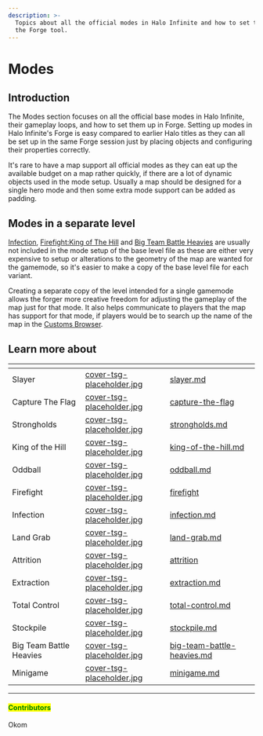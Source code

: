 ```yaml
---
description: >-
  Topics about all the official modes in Halo Infinite and how to set them up in
  the Forge tool.
---
```


# Modes

## Introduction

The Modes section focuses on all the official base modes in Halo Infinite, their gameplay loops, and how to set them up in Forge. Setting up modes in Halo Infinite's Forge is easy compared to earlier Halo titles as they can all be set up in the same Forge session just by placing objects and configuring their properties correctly.

It's rare to have a map support all official modes as they can eat up the available budget on a map rather quickly, if there are a lot of dynamic objects used in the mode setup. Usually a map should be designed for a single hero mode and then some extra mode support can be added as padding.



## Modes in a separate level

[Infection](infection.md), [Firefight:King of The Hill](firefight/firefight-koth/) and [Big Team Battle Heavies](big-team-battle-heavies.md) are usually not included in the mode setup of the base level file as these are either very expensive to setup or alterations to the geometry of the map are wanted for the gamemode, so it's easier to make a copy of the base level file for each variant.

Creating a separate copy of the level intended for a single gamemode allows the forger more creative freedom for adjusting the gameplay of the map just for that mode. It also helps communicate to players that the map has support for that mode, if players would be to search up the name of the map in the [Customs Browser](../../ugc/multiplayer/customs-browser.md).



## Learn more about

<table data-view="cards"><thead><tr><th></th><th data-hidden data-card-cover data-type="files"></th><th data-hidden data-card-target data-type="content-ref"></th></tr></thead><tbody><tr><td>Slayer</td><td><a href="../../.gitbook/assets/cover-tsg-placeholder.jpg">cover-tsg-placeholder.jpg</a></td><td><a href="slayer.md">slayer.md</a></td></tr><tr><td>Capture The Flag</td><td><a href="../../.gitbook/assets/cover-tsg-placeholder.jpg">cover-tsg-placeholder.jpg</a></td><td><a href="capture-the-flag/">capture-the-flag</a></td></tr><tr><td>Strongholds</td><td><a href="../../.gitbook/assets/cover-tsg-placeholder.jpg">cover-tsg-placeholder.jpg</a></td><td><a href="strongholds.md">strongholds.md</a></td></tr><tr><td>King of the Hill</td><td><a href="../../.gitbook/assets/cover-tsg-placeholder.jpg">cover-tsg-placeholder.jpg</a></td><td><a href="king-of-the-hill.md">king-of-the-hill.md</a></td></tr><tr><td>Oddball</td><td><a href="../../.gitbook/assets/cover-tsg-placeholder.jpg">cover-tsg-placeholder.jpg</a></td><td><a href="oddball.md">oddball.md</a></td></tr><tr><td>Firefight</td><td><a href="../../.gitbook/assets/cover-tsg-placeholder.jpg">cover-tsg-placeholder.jpg</a></td><td><a href="firefight/">firefight</a></td></tr><tr><td>Infection</td><td><a href="../../.gitbook/assets/cover-tsg-placeholder.jpg">cover-tsg-placeholder.jpg</a></td><td><a href="infection.md">infection.md</a></td></tr><tr><td>Land Grab</td><td><a href="../../.gitbook/assets/cover-tsg-placeholder.jpg">cover-tsg-placeholder.jpg</a></td><td><a href="land-grab.md">land-grab.md</a></td></tr><tr><td>Attrition</td><td><a href="../../.gitbook/assets/cover-tsg-placeholder.jpg">cover-tsg-placeholder.jpg</a></td><td><a href="attrition/">attrition</a></td></tr><tr><td>Extraction</td><td><a href="../../.gitbook/assets/cover-tsg-placeholder.jpg">cover-tsg-placeholder.jpg</a></td><td><a href="extraction.md">extraction.md</a></td></tr><tr><td>Total Control</td><td><a href="../../.gitbook/assets/cover-tsg-placeholder.jpg">cover-tsg-placeholder.jpg</a></td><td><a href="total-control.md">total-control.md</a></td></tr><tr><td>Stockpile</td><td><a href="../../.gitbook/assets/cover-tsg-placeholder.jpg">cover-tsg-placeholder.jpg</a></td><td><a href="stockpile.md">stockpile.md</a></td></tr><tr><td>Big Team Battle Heavies</td><td><a href="../../.gitbook/assets/cover-tsg-placeholder.jpg">cover-tsg-placeholder.jpg</a></td><td><a href="big-team-battle-heavies.md">big-team-battle-heavies.md</a></td></tr><tr><td>Minigame</td><td><a href="../../.gitbook/assets/cover-tsg-placeholder.jpg">cover-tsg-placeholder.jpg</a></td><td><a href="minigame.md">minigame.md</a></td></tr></tbody></table>



***

#### <mark style="color:green;">Contributors</mark>

Okom
